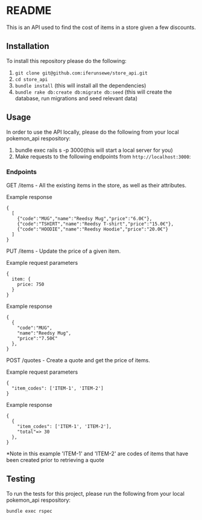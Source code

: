# README

This is an API used to find the cost of items in a store given a few discounts.

## Installation

To install this repository please do the following:

  1. `git clone git@github.com:iferunsewe/store_api.git`
  2. `cd store_api`
  3. `bundle install` (this will install all the dependencies)
  4. `bundle rake db:create db:migrate db:seed` (this will create the database, run migrations and seed relevant data)
  

## Usage

In order to use the API locally, please do the following from your local pokemon_api respository:

  1. bundle exec rails s -p 3000(this will start a local server for you)
  2. Make requests to the following endpoints from `http://localhost:3000`:

  
  ### Endpoints

  GET /items - All the existing items in the store, as well as their attributes.
  
  Example response
  ```
  { 
    [
      {"code":"MUG","name":"Reedsy Mug","price":"6.0€"},
      {"code":"TSHIRT","name":"Reedsy T-shirt","price":"15.0€"},
      {"code":"HOODIE","name":"Reedsy Hoodie","price":"20.0€"}
    ]
  }
  ```

  PUT /items - Update the price of a given item.

  Example request parameters
  ```
  {
    item: {
      price: 750
    }
  }
  ```

  Example response
  ```
  {
    {
      "code":"MUG",
      "name":"Reedsy Mug",
      "price":"7.50€"
    },
  }
  ```

  POST /quotes - Create a quote and get the price of items.
  
  Example request parameters
  ```
  { 
    "item_codes": ['ITEM-1', 'ITEM-2']
  }
  ```

  Example response
  ```
  {
    {
      "item_codes": ['ITEM-1', 'ITEM-2'], 
      "total"=> 30
    },
  }
  ```
  *Note in this example 'ITEM-1' and 'ITEM-2' are codes of items that have been created prior to retrieving a quote

## Testing

To run the tests for this project, please run the following from your local pokemon_api respository:

  `bundle exec rspec`